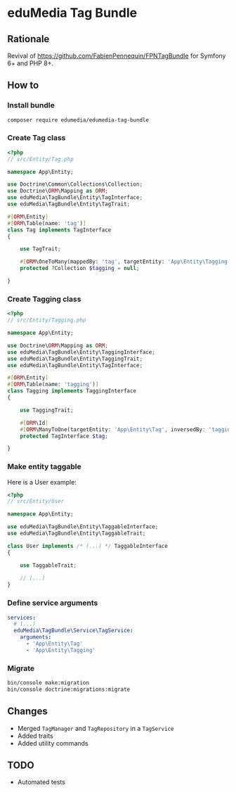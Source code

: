 # eduMedia Tag Bundle

## Rationale

Revival of https://github.com/FabienPennequin/FPNTagBundle for Symfony 6+ and PHP 8+.

## How to

### Install bundle

```sh
composer require edumedia/edumedia-tag-bundle
```

### Create Tag class

```php
<?php
// src/Entity/Tag.php

namespace App\Entity;

use Doctrine\Common\Collections\Collection;
use Doctrine\ORM\Mapping as ORM;
use eduMedia\TagBundle\Entity\TagInterface;
use eduMedia\TagBundle\Entity\TagTrait;

#[ORM\Entity]
#[ORM\Table(name: 'tag')]
class Tag implements TagInterface
{

    use TagTrait;

    #[ORM\OneToMany(mappedBy: 'tag', targetEntity: 'App\Entity\Tagging', fetch: 'EAGER')]
    protected ?Collection $tagging = null;

}
```

### Create Tagging class

```php
<?php
// src/Entity/Tagging.php

namespace App\Entity;

use Doctrine\ORM\Mapping as ORM;
use eduMedia\TagBundle\Entity\TaggingInterface;
use eduMedia\TagBundle\Entity\TaggingTrait;
use eduMedia\TagBundle\Entity\TagInterface;

#[ORM\Entity]
#[ORM\Table(name: 'tagging')]
class Tagging implements TaggingInterface
{

    use TaggingTrait;

    #[ORM\Id]
    #[ORM\ManyToOne(targetEntity: 'App\Entity\Tag', inversedBy: 'tagging')]
    protected TagInterface $tag;

}
```

### Make entity taggable

Here is a User example:

```php
<?php
// src/Entity/User

namespace App\Entity;

use eduMedia\TagBundle\Entity\TaggableInterface;
use eduMedia\TagBundle\Entity\TaggableTrait;

class User implements /* (...) */ TaggableInterface
{

    use TaggableTrait;
    
    // (...)
}
```

### Define service arguments

```yaml
services:
  # (...)
  eduMedia\TagBundle\Service\TagService:
    arguments:
      - 'App\Entity\Tag'
      - 'App\Entity\Tagging'
```

### Migrate

```sh
bin/console make:migration
bin/console doctrine:migrations:migrate
```

## Changes

- Merged `TagManager` and `TagRepository` in a `TagService`
- Added traits
- Added utility commands

## TODO

- Automated tests

